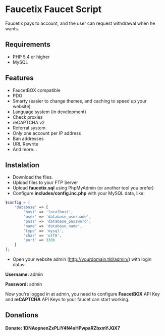 # Faucetix Faucet Script

Faucetix pays to account, and the user can request withdrawal when he wants.

## Requirements
- PHP 5.4 or higher
- MySQL

## Features
- FaucetBOX compatible
- PDO
- Smarty (easier to change themes, and caching to speed up your website)
- Language system (in development)
- Check proxies
- reCAPTCHA v2
- Referral system
- Only one account per IP address
- Ban addresses
- URL Rewrite
- And more...

## Instalation
- Download the files.
- Upload files to your FTP Server
- Upload **faucetix.sql** using PhpMyAdmin (or another tool you prefer)
- Configure **includes/config.inc.php** with your MySQL data, like:

```php
$config = [
    'database' => [
        'host' => 'localhost',
        'user' => 'database_username',
        'pass' => 'database_password',
        'name' => 'database_name',
        'type' => 'mysql',
        'char' => 'utf8',
        'port' => 3306
    ]
];
```

- Open your website admin (http://yourdomain.tld/admin/) with login datas:


**Username:** admin

**Password:** admin

Now you're logged in at admin, you need to configure **FaucetBOX** API Key and **reCAPTCHA** API Keys to your faucet can start working.

## Donations
#### Donate: 1DNAopnenZxPLiY4N4sHPwpaRZbxmYJQX7